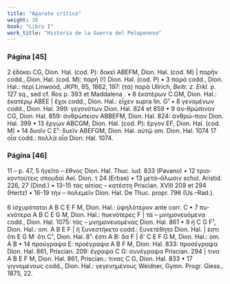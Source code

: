 ```yaml
---
title: "Aparato crítico"
weight: 30
book: "Libro I"
work_title: "Historia de la Guerra del Peloponeso"
---
```

<div class="apparatus">

<h3>Página [45]</h3>

<p>2 ἐδόκει CG, Dion. Hal. (cod. P): δοκεῖ ΑΒEFM, Dion. Hal. (cod. M) | παρῆν codd., Dion. Hal. (cod. Μ): παρή (!) Dion. Hal. (cod. P) • 3 παρά codd., Dion. Hal.: περὶ Linwood, <em>JKPh</em>, 85, 1862, 197: (τὰ) παρὰ Ullrich, <em>Beitr. z. Erkl.</em> p. 127 sq., sed cf. Ros p. 393 et Maddalena . • 6 ἑκατέρων C.GM, Dion. Hal.: ἑκατέρῳ ΑΒΕΕ | ἔχοι codd., Dion. Hal.: εἶχεν supra lin. G¹ • 8 γενομένων codd., Dion. Hal. 399: γεγονότων Dion. Hal. 824 et 859 • 9 ἀν-θρώπινον CG, Dion. Hal. 859: ἀνθρώπειον ΑΒBEFM, Dion. Hal. 824: ἀνθρώ-πιον Dion. Hal. 399 • 13 ἔργων ABCGM, Dion. Hal. (cod. P): ἔργον ΕF, Dion. Hal. (cod. M) • 14 δυοῖν C Ε¹: δυεῖν ABEFGM, Dion. Hal. αὐτῷ om. Dion. Hal. 1074 17 oἷα codd.: πολλὰ οἷα Dion. Hal. 1074.</p>

<h3>Página [46]</h3>

<p>
11 – p. 47, 5 ἡγεῖτο – ἔθνος Dion. Hal. Thuc. iud. 833 (Pavano) • 12 τρια- κοντούτεις σπουδαὶ Ael. Dion. τ 24 (Erbse) • 13 μετὰ–ἅλωσιν schol. Aristid. 226, 27 (Dind.) • 13-15 τὰς αἰτίας – κατέστη Priscian. XVIII 209 et 294 (Hertz) • 16-19 τὴν – πολεμεῖν Dion. Hal. De Thuc. propr. 796 (Us.–Rad.).<br><br>
6 ἰσχυρότατοι A B C E F M, Dion. Hal.: ὑψηλότερον ante corr. C • 7 πυ- κνότερα A B C E G M, Dion. Hal.: πυκνότερες F | τὰ – μνημονευόμενα codd., Dion. Hal. 1075: τὰς – μνημονευομένας Dion. Hal. 861 • 9 ἡ C G F¹, Dion. Hal.: om. A B E F | ἢ ξυνεστήκετο codd.: ξυνετέθητο Dion. Hal. | ἐστι ὅτι E G M: ὅτι C¹, Dion. Hal. 8¹: ἐστι A B: δα F | δ' C E F G M, Dion. Hal.: om. A B • 14 προύγραψα Ε: προέγραψα A B F M, Dion. Hal. 833: προσέγραψα Dion. Hal. 861, Priscian. 209: ἔγραψα C G: συνέγραψα Priscian. 294 | τινα A B E F M, Dion. Hal. 861, Priscian.: τινας C G, Dion. Hal. 833 • 17 γιγνομένους codd., Dion. Hal.: γεγενημένους Weidner, Gymn. Progr. Giess., 1875, 22.
</p>

</div>